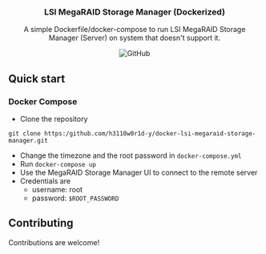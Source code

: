 <h3 align="center">LSI MegaRAID Storage Manager (Dockerized)</h3>
<p align="center">
    A simple Dockerfile/docker-compose to run LSI MegaRAID Storage Manager (Server) on system that doesn't support it.
</p>

<div align="center">

![GitHub](https://img.shields.io/github/license/h3110w0r1d-y/docker-lsi-megaraid-storage-manager)

</div>

## Quick start

### Docker Compose

* Clone the repository
```shell
git clone https:/github.com/h3110w0r1d-y/docker-lsi-megaraid-storage-manager.git
```
* Change the timezone and the root password in `docker-compose.yml`
* Run `docker-compose up`
* Use the MegaRAID Storage Manager UI to connect to the remote server
* Credentials are
  * username: root
  * password: `$ROOT_PASSWORD`

## Contributing

Contributions are welcome!
